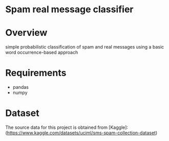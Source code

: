 # Spam real message classifier

# Overview
simple probabilistic classification of spam and real messages using a basic word occurrence-based approach

# Requirements
- pandas
- numpy

# Dataset
The source data for this project is obtained from [Kaggle]: 
(https://www.kaggle.com/datasets/uciml/sms-spam-collection-dataset)
